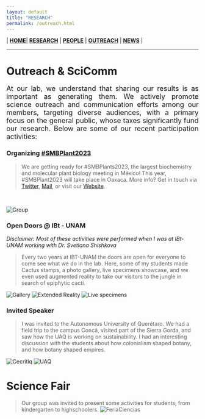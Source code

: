 ```yaml
---
layout: default
title: "RESEARCH"
permalink: /outreach.html
---
```


| [**HOME**](./index.html)| [**RESEARCH**](./research.html)       | [**PEOPLE**](./members.html)          |  [**OUTREACH**](./outreach.html) |  [**NEWS**](./news.html) |

* * *

# Outreach & SciComm

<div style="text-align: justify"><p style="font-size: 18px">
At our lab, we understand that sharing our results is as important as generating them. We actively promote science outreach and communication efforts among our members, targeting diverse audiences, with a primary focus on the general public, whose taxes significantly fund our research. Below are some of our recent participation activities: </p></div>

### Organizing [#SMBPlant2023](https://smbplant.quimica.unam.mx)
> We are getting ready for #SMBPlants2023, the largest biochemistry and molecular plant biology meeting in México!
> This year, #SMBPlant2023 will take place in Oaxaca. More info? Get in touch via [Twitter](https://twitter.com/SMBPlant2023), [Mail](mailto:congresoplantas.smb@gmail.com), or visit our [Website](https://smbplant.quimica.unam.mx).
<br>

![Group](./images/Cartel.jpg)

### Open Doors @ IBt - UNAM

*Disclaimer: Most of these activities were performed when I was at IBt-UNAM working with Dr. Svetlana Shishkova*

> Every two years at IBT-UNAM the doors are open for everyone to come see what we do in the lab.
> Here, some of my students made Cactus stamps, a photo gallery, live specimens showcase, and we
> even used augmented reality to take our visitors to the jungle in search of epiphytic cacti.

![Gallery](./images/gallery.jpg)
![Extended Reality](./images/extreal.jpg)
![Live specimens](./images/livespec.jpg)

### Invited Speaker

> I was invited to the Autonomous University of Querétaro. We had a field trip to the campus Concá,
> visited part of the Sierra Gorda, and saw how the UAQ is working on sustainability. I had an interesting
> discussion with the students about how colonialism shaped botany, and how botany shaped empires.

![Cecritiq](./images/cecritiq.jpg)
![UAQ](./images/uaq.jpg)

# Science Fair

> Our group was invited to present some activities for students, from kindergarten to highschoolers.
![FeriaCiencias](./images/museociencias.jpg)


